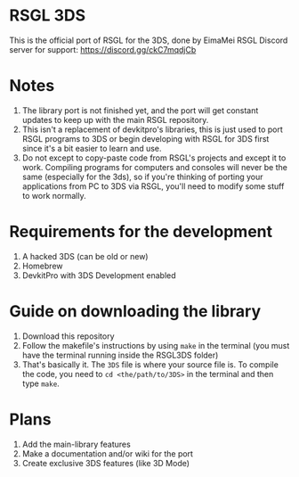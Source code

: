 # RSGL 3DS
This is the official port of RSGL for the 3DS, done by EimaMei
RSGL Discord server for support: https://discord.gg/ckC7mqdjCb
# Notes
1. The library port is not finished yet, and the port will get constant updates to keep up with the main RSGL repository.<br />
2. This isn't a replacement of devkitpro's libraries, this is just used to port RSGL programs to 3DS or begin developing with RSGL for 3DS first since it's a bit easier to learn and use.<br />
3. Do not except to copy-paste code from RSGL's projects and except it to work. Compiling programs for computers and consoles will never be the same (especially for the 3ds), so if you're thinking of porting your applications from PC to 3DS via RSGL, you'll need to modify some stuff to work normally.
# Requirements for the development
1. A hacked 3DS (can be old or new)<br />
2. Homebrew<br />
3. DevkitPro with 3DS Development enabled<br />
# Guide on downloading the library
1. Download this repository<br />
2. Follow the makefile's instructions by using `make` in the terminal (you must have the terminal running inside the RSGL3DS folder)<br />
3. That's basically it. The `3DS` file is where your source file is. To compile the code, you need to `cd <the/path/to/3DS>` in the terminal and then type `make`.
# Plans
1. Add the main-library features<br />
2. Make a documentation and/or wiki for the port<br />
3. Create exclusive 3DS features (like 3D Mode)<br />

